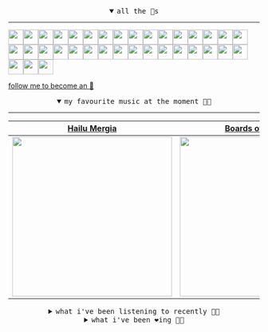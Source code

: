 <details open>

<summary align="center"><samp>all the 🥚s</samp></summary>
<hr />

<a href="https://github.com/MosFazli"><img src="https://avatars.githubusercontent.com/u/69136464?s=90&u=218e0e49850be557c135d3dea7f352b950c458fc&v=4" width="30" height="30" /><a href="https://github.com/romanofficial"><img src="https://avatars.githubusercontent.com/u/47697490?s=90&u=e04ea0910507ab1b63fb84fdd11ec9fd82c90cd4&v=4" width="30" height="30" /><a href="https://github.com/cumsoft"><img src="https://avatars.githubusercontent.com/u/97250816?s=90&u=3165f575eb6500fef8f610d4228d3691d0819c29&v=4" width="30" height="30" /><a href="https://github.com/gkartalis"><img src="https://avatars.githubusercontent.com/u/21178754?s=90&u=52429c6fb9b08ffd99077d6289fbc8a76ae32260&v=4" width="30" height="30" /><a href="https://github.com/AkshatRastogi-1nC0re"><img src="https://avatars.githubusercontent.com/u/71638737?s=90&u=570b52d58a19cd07648343ca12b580b656fb884b&v=4" width="30" height="30" /><a href="https://github.com/kenjinote"><img src="https://avatars.githubusercontent.com/u/2605401?s=90&u=eedb455e76cb25f023a3626808cd572b7df70ef7&v=4" width="30" height="30" /><a href="https://github.com/Sings168"><img src="https://avatars.githubusercontent.com/u/102612762?s=90&u=1a80803741f4f7c66a1207d24077068f9c262965&v=4" width="30" height="30" /><a href="https://github.com/vivekweb2013"><img src="https://avatars.githubusercontent.com/u/7036736?s=90&v=4" width="30" height="30" /><a href="https://github.com/AYIDouble"><img src="https://avatars.githubusercontent.com/u/18186995?s=90&u=eab863cd7128e6aa549e875132eaadf25ea50fdb&v=4" width="30" height="30" /><a href="https://github.com/mlpao500"><img src="https://avatars.githubusercontent.com/u/95065745?s=90&v=4" width="30" height="30" /><a href="https://github.com/gabrielferrazduque"><img src="https://avatars.githubusercontent.com/u/83476335?s=90&u=4e408a9505f64e80da5f4a8f935c147c3e208309&v=4" width="30" height="30" /><a href="https://github.com/decobeto"><img src="https://avatars.githubusercontent.com/u/32197501?s=90&u=dbba898a88910e1169d8fad301755f16a1834a9b&v=4" width="30" height="30" /><a href="https://github.com/franciane-lark"><img src="https://avatars.githubusercontent.com/u/66569250?s=90&u=c8f2a252ea4f8ffe458ea5edd818c62e09635803&v=4" width="30" height="30" /><a href="https://github.com/kettanaito"><img src="https://avatars.githubusercontent.com/u/14984911?s=90&u=576319ea29cb7292100dd6e117eee6013fa0d05a&v=4" width="30" height="30" /><a href="https://github.com/0000marcell"><img src="https://avatars.githubusercontent.com/u/4584144?s=90&u=fbe23e42bf8509c207e2bc80e31cff8d808f4d6e&v=4" width="30" height="30" /><a href="https://github.com/luiznasciment0"><img src="https://avatars.githubusercontent.com/u/55008532?s=90&u=871e49a7a4a33e3f5933dee5ac83eaf3ece1ec45&v=4" width="30" height="30" /><a href="https://github.com/sibelius"><img src="https://avatars.githubusercontent.com/u/2005841?s=90&u=cab8024eb61323090e1551c73c784b408b2d66b1&v=4" width="30" height="30" /><a href="https://github.com/TSalazargr"><img src="https://avatars.githubusercontent.com/u/16808436?s=90&u=422b601dfbc600223725ecc9af1bec7b1dfee4f2&v=4" width="30" height="30" /><a href="https://github.com/bcomnes"><img src="https://avatars.githubusercontent.com/u/166301?s=90&v=4" width="30" height="30" /><a href="https://github.com/jlsjefferson"><img src="https://avatars.githubusercontent.com/u/53836950?s=90&u=619408c9778ffd2899673fdf3ba59f20b82bf470&v=4" width="30" height="30" /><a href="https://github.com/ilovedesert001"><img src="https://avatars.githubusercontent.com/u/15065396?s=90&u=c94e48f141daf951fb6eb0e4a62c0ba9ec1a5201&v=4" width="30" height="30" /><a href="https://github.com/mayconmesquita"><img src="https://avatars.githubusercontent.com/u/46308804?s=90&u=e06ac123e121b53d7eafc9199fb2a70422052fe0&v=4" width="30" height="30" /><a href="https://github.com/lucasvocos"><img src="https://avatars.githubusercontent.com/u/5739627?s=90&u=d8fcc855b2a2f046d450144a0231b0b59bae3610&v=4" width="30" height="30" /><a href="https://github.com/mikedemarais"><img src="https://avatars.githubusercontent.com/u/1325144?s=90&u=7b32dcd04811261405f2ed35d933b1484558758d&v=4" width="30" height="30" /><a href="https://github.com/davidjerleke"><img src="https://avatars.githubusercontent.com/u/11529148?s=90&u=94446866c576d620cbd33e62834c480091fedcf0&v=4" width="30" height="30" /><a href="https://github.com/jollykingd3d8"><img src="https://avatars.githubusercontent.com/u/51726854?s=90&v=4" width="30" height="30" /><a href="https://github.com/lostpebble"><img src="https://avatars.githubusercontent.com/u/1508863?s=90&u=4ada478500c2c9112fe8e3b0b8240a454403aebc&v=4" width="30" height="30" /><a href="https://github.com/karacas"><img src="https://avatars.githubusercontent.com/u/1050937?s=90&u=071508e38cfd5787e5bf00db188c73033908ad8c&v=4" width="30" height="30" /><a href="https://github.com/eheddema"><img src="https://avatars.githubusercontent.com/u/808567?s=90&u=225eb2910c3dcd13c6bc86dcaaa14780323110db&v=4" width="30" height="30" /><a href="https://github.com/kelmer44"><img src="https://avatars.githubusercontent.com/u/3629100?s=90&v=4" width="30" height="30" /><a href="https://github.com/macabu"><img src="https://avatars.githubusercontent.com/u/1299138?s=90&u=8e157be586103823b212c5c9ada88ab2a9867ccf&v=4" width="30" height="30" /><a href="https://github.com/pvinis"><img src="https://avatars.githubusercontent.com/u/100233?s=90&v=4" width="30" height="30" /><a href="https://github.com/medeeiros"><img src="https://avatars.githubusercontent.com/u/331136?s=90&u=0a97a125f3c280a2422a7718633754d0f3527523&v=4" width="30" height="30" /><a href="https://github.com/langri-sha"><img src="https://avatars.githubusercontent.com/u/77084?s=90&v=4" width="30" height="30" /><a href="https://github.com/80sinteractive"><img src="https://avatars.githubusercontent.com/u/22603136?s=90&u=7f78c96ea924a48b1bd364833036f706afa57619&v=4" width="30" height="30" />
  
<samp><a href="https://github.com/bitttttten">follow me to become an 🥚</a></samp>

</details>

<details open>

<summary align="center"><samp>my favourite music at the moment 🎵🎶</samp></summary>
<hr />

<!-- toc -->

| [Hailu Mergia](https://open.spotify.com/artist/0rsN9DKQhTCvkgbByOOBIm)                                                                                           | [Boards of Canada](https://open.spotify.com/artist/2VAvhf61GgLYmC6C8anyX1)                                                                                       | [Vels Trio](https://open.spotify.com/artist/68ZVpxiS12BeN3EgBgXW0l)                                                                                              | [Four Tet](https://open.spotify.com/artist/7Eu1txygG6nJttLHbZdQOh)                                                                                               |
| ---------------------------------------------------------------------------------------------------------------------------------------------------------------- | ---------------------------------------------------------------------------------------------------------------------------------------------------------------- | ---------------------------------------------------------------------------------------------------------------------------------------------------------------- | ---------------------------------------------------------------------------------------------------------------------------------------------------------------- |
| [<img src="https://i.scdn.co/image/ab6761610000e5ebaa801ab673779a2f65db3060" width="320" height="auto">](https://open.spotify.com/artist/0rsN9DKQhTCvkgbByOOBIm) | [<img src="https://i.scdn.co/image/c0b33a8d211600d70dcda3077d6a582da34321b0" width="320" height="auto">](https://open.spotify.com/artist/2VAvhf61GgLYmC6C8anyX1) | [<img src="https://i.scdn.co/image/ab6761610000e5eb0fc174650e10e24998fa04e4" width="320" height="auto">](https://open.spotify.com/artist/68ZVpxiS12BeN3EgBgXW0l) | [<img src="https://i.scdn.co/image/ab6761610000e5eb84e29d09b4917bec2700a0d7" width="320" height="auto">](https://open.spotify.com/artist/7Eu1txygG6nJttLHbZdQOh) |

<!-- tocstop -->

</details>

<details>

<summary align="center"><samp>what i've been listening to recently 🎵🎶</samp></summary>
<hr />

<!-- toc -->

| [Pax - Four Tet Remix<br />Chloé Robinson, DJ ADHD, Four…](https://open.spotify.com/track/3Pl95ENb22SyQA0ATuV7M3)                                               | [Mango Feedback<br />Four Tet](https://open.spotify.com/track/4lEkWLEF4MRTJE03dCF2O9)                                                                           | [Easy Lover - Four Tet Remix<br />Ellie Goulding, Four Tet](https://open.spotify.com/track/08LkoUvYs9AtUTp9RZZvBI)                                              | [Please Be Mine<br />Molly Burch](https://open.spotify.com/track/7mfWdGa87PuMmcGoFnZinm)                                                                        |
| --------------------------------------------------------------------------------------------------------------------------------------------------------------- | --------------------------------------------------------------------------------------------------------------------------------------------------------------- | --------------------------------------------------------------------------------------------------------------------------------------------------------------- | --------------------------------------------------------------------------------------------------------------------------------------------------------------- |
| [<img src="https://i.scdn.co/image/ab6761610000e5ebd7ac76453cb3d2adcf6e2ed9" width="320" height="auto">](https://open.spotify.com/track/3Pl95ENb22SyQA0ATuV7M3) | [<img src="https://i.scdn.co/image/ab6761610000e5eb84e29d09b4917bec2700a0d7" width="320" height="auto">](https://open.spotify.com/track/4lEkWLEF4MRTJE03dCF2O9) | [<img src="https://i.scdn.co/image/ab6761610000e5eb3b52b798227f8e696f791d58" width="320" height="auto">](https://open.spotify.com/track/08LkoUvYs9AtUTp9RZZvBI) | [<img src="https://i.scdn.co/image/ab6761610000e5eb1528329cbec600213c87ee1b" width="320" height="auto">](https://open.spotify.com/track/7mfWdGa87PuMmcGoFnZinm) |

<!-- tocstop -->

</details>

<details>

<summary align="center"><samp>what i've been ❤️ing 🎵🎶</samp></summary>
<hr />

<!-- toc -->

| [Celestial Greens<br />Vels Trio](https://open.spotify.com/album/7cj9GeDDwhl4o4iAZ7OECO)                                                                        | [The Wad<br />Vels Trio](https://open.spotify.com/album/7cj9GeDDwhl4o4iAZ7OECO)                                                                                 | [Nan fon bwa<br />Melissa Laveaux](https://open.spotify.com/album/4dKXLRyASjmVovsT22FJHP)                                                                       | [Tizita<br />Hailu Mergia](https://open.spotify.com/album/1ZnIFpyujwO3wcL9na3vHE)                                                                               |
| --------------------------------------------------------------------------------------------------------------------------------------------------------------- | --------------------------------------------------------------------------------------------------------------------------------------------------------------- | --------------------------------------------------------------------------------------------------------------------------------------------------------------- | --------------------------------------------------------------------------------------------------------------------------------------------------------------- |
| [<img src="https://i.scdn.co/image/ab67616d0000b273633e17fb59dce693c3012ab2" width="320" height="auto">](https://open.spotify.com/album/7cj9GeDDwhl4o4iAZ7OECO) | [<img src="https://i.scdn.co/image/ab67616d0000b273633e17fb59dce693c3012ab2" width="320" height="auto">](https://open.spotify.com/album/7cj9GeDDwhl4o4iAZ7OECO) | [<img src="https://i.scdn.co/image/ab67616d0000b2734fb0280cdfa015e1df672724" width="320" height="auto">](https://open.spotify.com/album/4dKXLRyASjmVovsT22FJHP) | [<img src="https://i.scdn.co/image/ab67616d0000b2737f678f8aca36a50d3b77509c" width="320" height="auto">](https://open.spotify.com/album/1ZnIFpyujwO3wcL9na3vHE) |

<!-- tocstop -->

</details>
